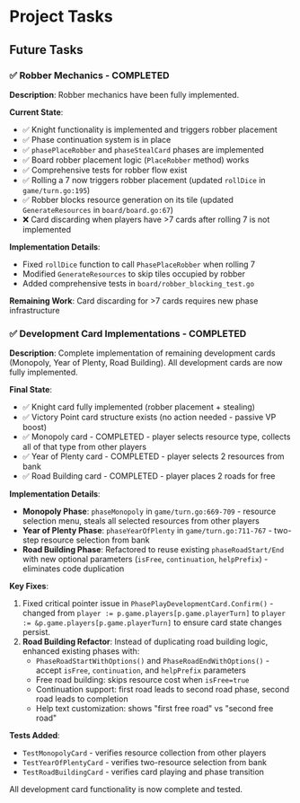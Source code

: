 # Project Tasks

## Future Tasks

### ✅ Robber Mechanics - COMPLETED

**Description**: Robber mechanics have been fully implemented.

**Current State**: 
- ✅ Knight functionality is implemented and triggers robber placement
- ✅ Phase continuation system is in place
- ✅ `phasePlaceRobber` and `phaseStealCard` phases are implemented
- ✅ Board robber placement logic (`PlaceRobber` method) works
- ✅ Comprehensive tests for robber flow exist
- ✅ Rolling a 7 now triggers robber placement (updated `rollDice` in `game/turn.go:195`)
- ✅ Robber blocks resource generation on its tile (updated `GenerateResources` in `board/board.go:67`)
- ❌ Card discarding when players have >7 cards after rolling 7 is not implemented

**Implementation Details**:
- Fixed `rollDice` function to call `PhasePlaceRobber` when rolling 7
- Modified `GenerateResources` to skip tiles occupied by robber
- Added comprehensive tests in `board/robber_blocking_test.go`

**Remaining Work**: Card discarding for >7 cards requires new phase infrastructure

### ✅ Development Card Implementations - COMPLETED

**Description**: Complete implementation of remaining development cards (Monopoly, Year of Plenty, Road Building). All development cards are now fully implemented.

**Final State**: 
- ✅ Knight card fully implemented (robber placement + stealing)
- ✅ Victory Point card structure exists (no action needed - passive VP boost)
- ✅ Monopoly card - COMPLETED - player selects resource type, collects all of that type from other players
- ✅ Year of Plenty card - COMPLETED - player selects 2 resources from bank
- ✅ Road Building card - COMPLETED - player places 2 roads for free

**Implementation Details**:
- **Monopoly Phase**: `phaseMonopoly` in `game/turn.go:669-709` - resource selection menu, steals all selected resources from other players
- **Year of Plenty Phase**: `phaseYearOfPlenty` in `game/turn.go:711-767` - two-step resource selection from bank
- **Road Building Phase**: Refactored to reuse existing `phaseRoadStart/End` with new optional parameters (`isFree`, `continuation`, `helpPrefix`) - eliminates code duplication

**Key Fixes**: 
1. Fixed critical pointer issue in `PhasePlayDevelopmentCard.Confirm()` - changed from `player := p.game.players[p.game.playerTurn]` to `player := &p.game.players[p.game.playerTurn]` to ensure card state changes persist.
2. **Road Building Refactor**: Instead of duplicating road building logic, enhanced existing phases with:
   - `PhaseRoadStartWithOptions()` and `PhaseRoadEndWithOptions()` - accept `isFree`, `continuation`, and `helpPrefix` parameters
   - Free road building: skips resource cost when `isFree=true`
   - Continuation support: first road leads to second road phase, second road leads to completion
   - Help text customization: shows "first free road" vs "second free road"

**Tests Added**:
- `TestMonopolyCard` - verifies resource collection from other players
- `TestYearOfPlentyCard` - verifies two-resource selection from bank  
- `TestRoadBuildingCard` - verifies card playing and phase transition

All development card functionality is now complete and tested.
